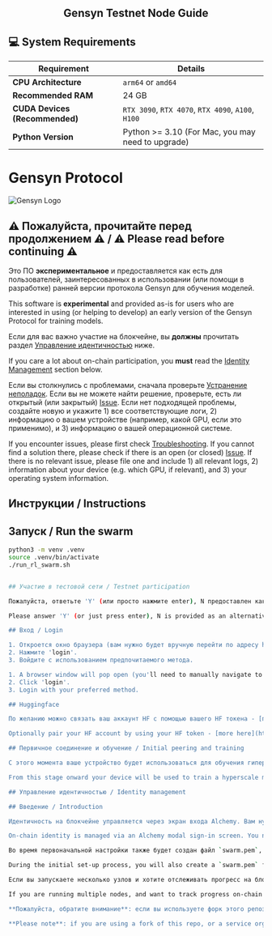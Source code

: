 <h2 align=center>Gensyn Testnet Node Guide</h2>

## 💻 System Requirements

| Requirement                         | Details                                                     |
|-------------------------------------|-------------------------------------------------------------|
| **CPU Architecture**                | `arm64` or `amd64`                                          |
| **Recommended RAM**                 | 24 GB                                                       |
| **CUDA Devices (Recommended)**      | `RTX 3090`, `RTX 4070`, `RTX 4090`, `A100`, `H100`          |
| **Python Version**                  | Python >= 3.10 (For Mac, you may need to upgrade)           |


# Gensyn Protocol

![Gensyn Logo](https://gensyn.ai/images/logo.png)



## ⚠️ Пожалуйста, прочитайте перед продолжением ⚠️ / ⚠️ Please read before continuing ⚠️

Это ПО **экспериментальное** и предоставляется как есть для пользователей, заинтересованных в использовании (или помощи в разработке) ранней версии протокола Gensyn для обучения моделей.

This software is **experimental** and provided as-is for users who are interested in using (or helping to develop) an early version of the Gensyn Protocol for training models.

Если для вас важно участие на блокчейне, вы **должны** прочитать раздел [Управление идентичностью](#identity-management) ниже.

If you care a lot about on-chain participation, you **must** read the [Identity Management](#identity-management) section below.

Если вы столкнулись с проблемами, сначала проверьте [Устранение неполадок](#troubleshooting). Если вы не можете найти решение, проверьте, есть ли открытый (или закрытый) [Issue](../../issues). Если нет подходящей проблемы, создайте новую и укажите 1) все соответствующие логи, 2) информацию о вашем устройстве (например, какой GPU, если это применимо), и 3) информацию о вашей операционной системе.

If you encounter issues, please first check [Troubleshooting](#troubleshooting). If you cannot find a solution there, please check if there is an open (or closed) [Issue](../../issues). If there is no relevant issue, please file one and include 1) all relevant logs, 2) information about your device (e.g. which GPU, if relevant), and 3) your operating system information.

## Инструкции / Instructions

## Запуск  / Run the swarm


```sh
python3 -m venv .venv
source .venv/bin/activate
./run_rl_swarm.sh


## Участие в тестовой сети / Testnet participation

Пожалуйста, ответьте 'Y' (или просто нажмите enter), N предоставлен как альтернативный поток, но в настоящее время не поддерживается.

Please answer 'Y' (or just press enter), N is provided as an alternative flow but isn't currently maintained.

## Вход / Login

1. Откроется окно браузера (вам нужно будет вручную перейти по адресу http://localhost:3000/, если вы находитесь в виртуальной машине).
2. Нажмите 'login'.
3. Войдите с использованием предпочитаемого метода.

1. A browser window will pop open (you'll need to manually navigate to http://localhost:3000/ if you're on a VM).
2. Click 'login'.
3. Login with your preferred method.

## Huggingface

По желанию можно связать ваш аккаунт HF с помощью вашего HF токена - [подробности здесь](https://huggingface.co/docs/hub/en/security-tokens).

Optionally pair your HF account by using your HF token - [more here](https://huggingface.co/docs/hub/en/security-tokens).

## Первичное соединение и обучение / Initial peering and training

С этого момента ваше устройство будет использоваться для обучения гипермасштабируемой системы машинного обучения. Вы должны увидеть регистрацию вашего пира и голосование на блокчейне [здесь](https://gensyn-testnet.explorer.alchemy.com/address/0x2fC68a233EF9E9509f034DD551FF90A79a0B8F82?tab=logs).

From this stage onward your device will be used to train a hyperscale machine learning system. You should see your peer register and vote on-chain [here](https://gensyn-testnet.explorer.alchemy.com/address/0x2fC68a233EF9E9509f034DD551FF90A79a0B8F82?tab=logs).

## Управление идентичностью / Identity management

## Введение / Introduction

Идентичность на блокчейне управляется через экран входа Alchemy. Вам нужно указать адрес электронной почты или войти через поддерживаемый метод (например, Google). Это создает публичный/приватный ключ EOA (которые хранятся в Alchemy). Вы также получите локальные ключи сессии в `userApiKey`. Обратите внимание, что это не ваши публичные/приватные ключи EOA.

On-chain identity is managed via an Alchemy modal sign-in screen. You need to supply an email address or login via a supported method (e.g. Google). This creates an EOA public/private key (which are stored by Alchemy). You will also receive local session keys in the `userApiKey`. Note that these aren't your EOA public/private keys.

Во время первоначальной настройки также будет создан файл `swarm.pem`, который поддерживает идентичность вашего пира. Это регистрируется на блокчейне с использованием EOA-кошелька, хранимого в Alchemy, и привязывается с использованием ваших локальных API-ключей. Это связывает `email address` (и соответствующий EOA в Alchemy) + `swarm.pem` навсегда, и они оба фактически теряются, если один из них потерян.

During the initial set-up process, you will also create a `swarm.pem` file which maintains the identity of your peer. This is then registered on-chain using the EOA wallet hosted in Alchemy, triggered using your local API keys. This links the `email address` (and corresponding EOA in Alchemy) + `swarm.pem` forever and they are both effectively burned if one is lost.

Если вы запускаете несколько узлов и хотите отслеживать прогресс на блокчейне (т.е. не только запускать RL Swarm и обучать модель), вам нужно зарегистрироваться снова для каждого узла - не используйте один и тот же `swarm.pem`, `userApiKey`, `userData.json`, `email address` или копируйте данные между узлами. Если вы так сделаете, ваш прогресс не будет отслеживаться на блокчейне. Если вы сделаете одно из этих действий, ваш узел будет работать нормально и обучаться в рое, однако это не будет отражено на блокчейне.

If you are running multiple nodes, and want to track progress on-chain (i.e. not just run RL Swarm itself and train a model), you must sign up again for each node - do not use the same `swarm.pem`, `userApiKey`, `userData.json`, `email address`, or copy the data between the nodes. If you do so, your progress won't be tracked on-chain. If you do any of these things, your node will work fine and train from the swarm however, but this will not be reflected on chain.

**Пожалуйста, обратите внимание**: если вы используете форк этого репозитория или сервис, организованный кем-то другим (например, поставщик "одного клика"), процесс управления идентичностью ниже не гарантирован.

**Please note**: if you are using a fork of this repo, or a service organised by someone else (e.g. a 'one click deployment' provider) the identity management flow below is not guaranteed.
